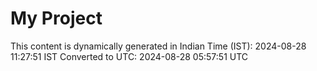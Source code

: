 # My Project

This content is dynamically generated in Indian Time (IST): 2024-08-28 11:27:51 IST
Converted to UTC: 2024-08-28 05:57:51 UTC
